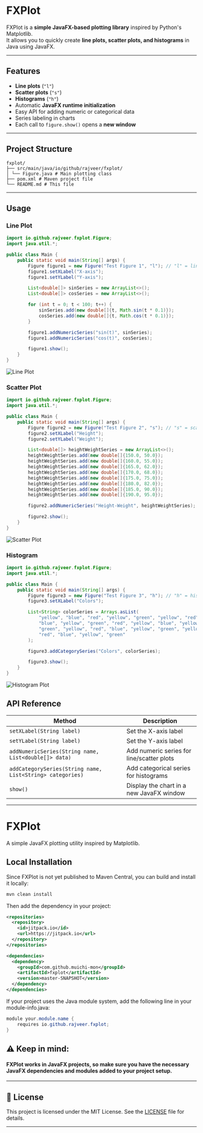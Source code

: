 # FXPlot

FXPlot is a **simple JavaFX-based plotting library** inspired by Python's Matplotlib.  
It allows you to quickly create **line plots, scatter plots, and histograms** in Java using JavaFX.  

---

## Features

- **Line plots** (`"l"`)
- **Scatter plots** (`"s"`)
- **Histograms** (`"h"`)
- Automatic **JavaFX runtime initialization**
- Easy API for adding numeric or categorical data
- Series labeling in charts
- Each call to `figure.show()` opens a **new window**

---

## Project Structure

```
fxplot/
├── src/main/java/io/github/rajveer/fxplot/
│ └── Figure.java # Main plotting class
├── pom.xml # Maven project file
└── README.md # This file
```


---

## Usage

### Line Plot

```java
import io.github.rajveer.fxplot.Figure;
import java.util.*;

public class Main {
    public static void main(String[] args) {
        Figure figure1 = new Figure("Test Figure 1", "l"); // "l" = line plot
        figure1.setXLabel("X-axis");
        figure1.setYLabel("Y-axis");

        List<double[]> sinSeries = new ArrayList<>();
        List<double[]> cosSeries = new ArrayList<>();

        for (int t = 0; t < 100; t++) {
            sinSeries.add(new double[]{t, Math.sin(t * 0.1)});
            cosSeries.add(new double[]{t, Math.cos(t * 0.1)});
        }

        figure1.addNumericSeries("sin(t)", sinSeries);
        figure1.addNumericSeries("cos(t)", cosSeries);

        figure1.show();
    }
}
```
![Line Plot](src/main/resources/io/github/rajveer/fxplot/line.png)
### Scatter Plot

```java
import io.github.rajveer.fxplot.Figure;
import java.util.*;

public class Main {
    public static void main(String[] args) {
        Figure figure2 = new Figure("Test Figure 2", "s"); // "s" = scatter plot
        figure2.setXLabel("Height");
        figure2.setYLabel("Weight");

        List<double[]> heightWeightSeries = new ArrayList<>();
        heightWeightSeries.add(new double[]{150.0, 50.0});
        heightWeightSeries.add(new double[]{160.0, 55.0});
        heightWeightSeries.add(new double[]{165.0, 62.0});
        heightWeightSeries.add(new double[]{170.0, 68.0});
        heightWeightSeries.add(new double[]{175.0, 75.0});
        heightWeightSeries.add(new double[]{180.0, 82.0});
        heightWeightSeries.add(new double[]{185.0, 90.0});
        heightWeightSeries.add(new double[]{190.0, 95.0});

        figure2.addNumericSeries("Height-Weight", heightWeightSeries);

        figure2.show();
    }
}
```
![Scatter Plot](src/main/resources/io/github/rajveer/fxplot/scatter.png)
### Histogram
```java
import io.github.rajveer.fxplot.Figure;
import java.util.*;

public class Main {
    public static void main(String[] args) {
        Figure figure3 = new Figure("Test Figure 3", "h"); // "h" = histogram
        figure3.setXLabel("Colors");

        List<String> colorSeries = Arrays.asList(
            "yellow", "blue", "red", "yellow", "green", "yellow", "red",
            "blue", "yellow", "green", "red", "yellow", "blue", "yellow",
            "green", "yellow", "red", "blue", "yellow", "green", "yellow",
            "red", "blue", "yellow", "green"
        );

        figure3.addCategorySeries("Colors", colorSeries);

        figure3.show();
    }
}
```
![Histogram Plot](src/main/resources/io/github/rajveer/fxplot/histogram.png)

## API Reference

| Method                                                    | Description                               |
| --------------------------------------------------------- | ----------------------------------------- |
| `setXLabel(String label)`                                 | Set the X-axis label                      |
| `setYLabel(String label)`                                 | Set the Y-axis label                      |
| `addNumericSeries(String name, List<double[]> data)`      | Add numeric series for line/scatter plots |
| `addCategorySeries(String name, List<String> categories)` | Add categorical series for histograms     |
| `show()`                                                  | Display the chart in a new JavaFX window  |

---
# FXPlot

A simple JavaFX plotting utility inspired by Matplotlib.

## Local Installation

Since FXPlot is not yet published to Maven Central, you can build and install it locally:

```bash
mvn clean install
```
Then add the dependency in your project:
```xml
<repositories>
  <repository>
    <id>jitpack.io</id>
    <url>https://jitpack.io</url>
  </repository>
</repositories>

<dependencies>
  <dependency>
    <groupId>com.github.muichi-mon</groupId>
    <artifactId>fxplot</artifactId>
    <version>master-SNAPSHOT</version>
  </dependency>
</dependencies>
```
If your project uses the Java module system, add the following line in your module-info.java:
```java
module your.module.name {
    requires io.github.rajveer.fxplot;
}
```
## ⚠️ Keep in mind:
#### FXPlot works in JavaFX projects, so make sure you have the necessary JavaFX dependencies and modules added to your project setup.
---

## 📄 License

This project is licensed under the MIT License. See the [LICENSE](LICENSE) file for details.

---
